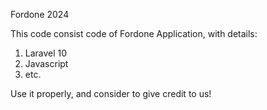 Fordone 2024

This code consist code of Fordone Application, with details:
1. Laravel 10
2. Javascript
3. etc.

Use it properly, and consider to give credit to us!
